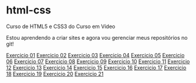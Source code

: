 # html-css
 Curso de HTML5 e CSS3 do Curso em Vídeo

 Estou aprendendo a criar sites e agora vou gerenciar meus 
 repositórios no git!

 <a href="https://dasnevesevangelista.github.io/html-css//exercicios/ex001/index.html">Exercicio 01</a>
 <a href="ex002/index.html">Exercicio 02</a>
 <a href="ex003/index.html">Exercicio 03</a>
 <a href="ex004/index.html">Exercicio 04</a>
 <a href="ex005/index.html">Exercicio 05</a>
 <a href="ex006/index.html">Exercicio 06</a>
 <a href="ex007/index.html">Exercicio 07</a>
 <a href="ex008/index.html">Exercicio 08</a>
 <a href="ex009/index.html">Exercicio 09</a>
 <a href="ex010/index.html">Exercicio 10</a>
 <a href="ex011/index.html">Exercicio 11</a>
 <a href="ex012/index.html">Exercicio 12</a>
 <a href="ex013/index.html">Exercicio 13</a>
 <a href="ex014/index.html">Exercicio 14</a>
 <a href="ex015/index.html">Exercicio 15</a>
 <a href="ex016/index.html">Exercicio 16</a>
 <a href="ex017/index.html">Exercicio 17</a>
 <a href="ex018/index.html">Exercicio 18</a>
 <a href="ex019/index.html">Exercicio 19</a>
 <a href="ex020/index.html">Exercicio 20</a>
 <a href="ex021/index.html">Exercicio 21</a>